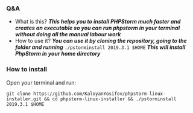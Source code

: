 ### Q&A
- What is this?
 ***This helps you to install PHPStorm much faster and creates an executable so you can run phpstorm in your terminal without doing all the manual labour work***
- How to use it?
 ***You can use it by cloning the repository, going to the folder and running*** `./pstorminstall 2019.3.1 $HOME` ***This will install PhpStorm in your home directory***

### How to install

Open your terminal and run:

`git clone https://github.com/KaloyanYosifov/phpstorm-linux-installer.git && cd phpstorm-linux-installer && ./pstorminstall 2019.3.1 $HOME` 